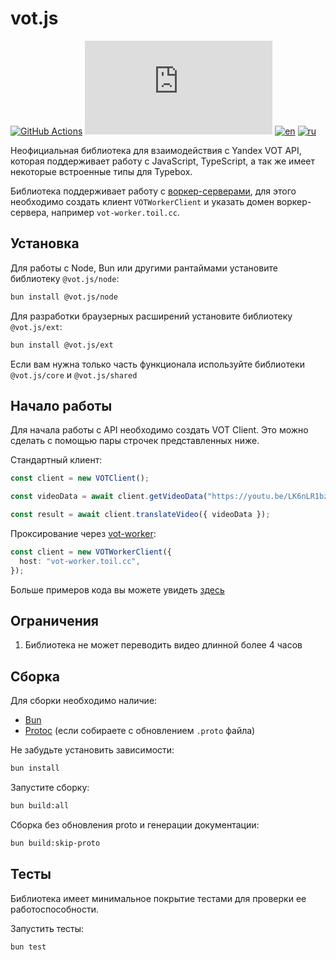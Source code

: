 # vot.js

[![GitHub Actions](https://github.com/FOSWLY/vot.js/actions/workflows/build.yml/badge.svg)](https://github.com/FOSWLY/vot.js/actions/workflows/build.yml)
[![npm](https://img.shields.io/bundlejs/size/vot.js)](https://www.npmjs.com/package/vot.js)
[![en](https://img.shields.io/badge/lang-English%20%F0%9F%87%AC%F0%9F%87%A7-white)](README.md)
[![ru](https://img.shields.io/badge/%D1%8F%D0%B7%D1%8B%D0%BA-%D0%A0%D1%83%D1%81%D1%81%D0%BA%D0%B8%D0%B9%20%F0%9F%87%B7%F0%9F%87%BA-white)](README-RU.md)

Неофициальная библиотека для взаимодействия с Yandex VOT API, которая поддерживает работу с JavaScript, TypeScript, а так же имеет некоторые встроенные типы для Typebox.

Библиотека поддерживает работу с [воркер-серверами](https://github.com/FOSWLY/vot-worker), для этого необходимо создать клиент `VOTWorkerClient` и указать домен воркер-сервера, например `vot-worker.toil.cc`.

## Установка

Для работы с Node, Bun или другими рантаймами установите библиотеку `@vot.js/node`:

```bash
bun install @vot.js/node
```

Для разработки браузерных расширений установите библиотеку `@vot.js/ext`:

```bash
bun install @vot.js/ext
```

Если вам нужна только часть функционала используйте библиотеки `@vot.js/core` и `@vot.js/shared`

## Начало работы

Для начала работы с API необходимо создать VOT Client. Это можно сделать с помощью пары строчек представленных ниже.

Стандартный клиент:

```ts
const client = new VOTClient();

const videoData = await client.getVideoData("https://youtu.be/LK6nLR1bzpI");

const result = await client.translateVideo({ videoData });
```

Проксирование через [vot-worker](https://github.com/FOSWLY/vot-worker):

```ts
const client = new VOTWorkerClient({
  host: "vot-worker.toil.cc",
});
```

Больше примеров кода вы можете увидеть [здесь](https://github.com/FOSWLY/vot.js/tree/main/examples)

## Ограничения

1. Библиотека не может переводить видео длинной более 4 часов

## Сборка

Для сборки необходимо наличие:

- [Bun](https://bun.sh/)
- [Protoc](https://github.com/protocolbuffers/protobuf/releases) (если собираете с обновлением `.proto` файла)

Не забудьте установить зависимости:

```bash
bun install
```

Запустите сборку:

```bash
bun build:all
```

Сборка без обновления proto и генерации документации:

```bash
bun build:skip-proto
```

## Тесты

Библиотека имеет минимальное покрытие тестами для проверки ее работоспособности.

Запустить тесты:

```bash
bun test
```
